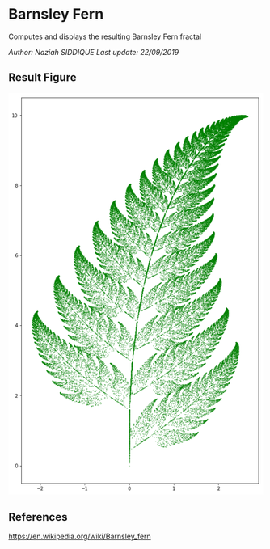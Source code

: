# Barnsley Fern
Computes and displays the resulting Barnsley Fern fractal

_Author: Naziah SIDDIQUE_ 
_Last update: 22/09/2019_

## Result Figure
![BarnsleyFern](figure.png)

## References 
https://en.wikipedia.org/wiki/Barnsley_fern